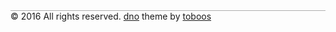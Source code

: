<footer class="footer" style="border-top: 1px solid #aeaeae">
    <span class="footer__copyright">&copy 2016 All rights reserved.</span>
    <span class="footer__copyright"><a href="https://github.com/CareyToboo/dno">dno</a> theme by <a href="">toboos</a></span>
</footer>
